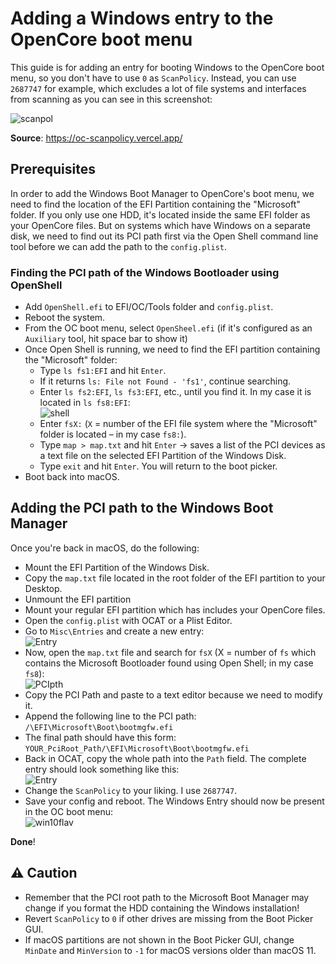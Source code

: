 # Adding a Windows entry to the OpenCore boot menu

This guide is for adding an entry for booting Windows to the OpenCore boot menu, so you don't have to use `0` as `ScanPolicy`. Instead, you can use `2687747` for example, which excludes a lot of file systems and interfaces from scanning as you can see in this screenshot:

![scanpol](https://user-images.githubusercontent.com/76865553/148823944-b4573389-520f-4816-a639-dc8a9a4ce962.png)

**Source**: https://oc-scanpolicy.vercel.app/

## Prerequisites

In order to add the Windows Boot Manager to OpenCore's boot menu, we need to find the location of the EFI Partition containing the "Microsoft" folder. If you only use one HDD, it's located inside the same EFI folder as your OpenCore files. But on systems which have Windows on a separate disk, we need to find out its PCI path first via the Open Shell command line tool before we can add the path to the `config.plist`.

### Finding the PCI path of the Windows Bootloader using OpenShell

- Add `OpenShell.efi` to EFI/OC/Tools folder and `config.plist`.
- Reboot the system.
- From the OC boot menu, select `OpenSheel.efi` (if it's configured as an `Auxiliary` tool, hit space bar to show it)
- Once Open Shell is running, we need to find the EFI partition containing the "Microsoft" folder:
	- Type `ls fs1:EFI` and hit `Enter`.
	- If it returns `ls: File not Found - 'fs1'`, continue searching.
	- Enter `ls fs2:EFI`, `ls fs3:EFI`, etc., until you find it. In my case it is located in `ls fs8:EFI`:</br>![shell](https://user-images.githubusercontent.com/76865553/161344509-3f4fe025-c9dc-4a72-acda-a577cf1ec9d4.png)
	- Enter `fsX:` (`X` = number of the EFI file system where the "Microsoft" folder is located – in my case `fs8:`).
	- Type `map > map.txt` and hit `Enter` &rarr; saves a list of the PCI devices as a text file on the selected EFI Partition of the Windows Disk.
	- Type `exit` and hit `Enter`. You will return to the boot picker.
- Boot back into macOS.

## Adding the PCI path to the Windows Boot Manager

Once you're back in macOS, do the following:

- Mount the EFI Partition of the Windows Disk.
- Copy the `map.txt` file located in the root folder of the EFI partition to your Desktop.
- Unmount the EFI partition
- Mount your regular EFI partition which has includes your OpenCore files.
- Open the `config.plist` with OCAT or a Plist Editor.
- Go to `Misc\Entries` and create a new entry:</br>![Entry](https://user-images.githubusercontent.com/76865553/148824089-a50c2167-3396-4e25-85f7-e2d49389bab2.png)
- Now, open the `map.txt` file and search for `fsX` (X = number of `fs` which contains the Microsoft Bootloader found using Open Shell; in my case `fs8`):</br>![PCIpth](https://user-images.githubusercontent.com/76865553/148824135-43e63b09-905f-46df-8e85-6fa8707580ce.png)
- Copy the PCI Path and paste to a text editor because we need to modify it.
- Append the following line to the PCI path: `/\EFI\Microsoft\Boot\bootmgfw.efi`
- The final path should have this form: `YOUR_PciRoot_Path/\EFI\Microsoft\Boot\bootmgfw.efi`
- Back in OCAT, copy the whole path into the `Path` field. The complete entry should look something like this:</br>![Entry](https://user-images.githubusercontent.com/76865553/161345017-a7643182-7899-4538-9c85-183da6a59d41.png)
- Change the `ScanPolicy` to your liking. I use `2687747`.
- Save your config and reboot. The Windows Entry should now be present in the OC boot menu:</br>
![win10flav](https://user-images.githubusercontent.com/76865553/148958994-60379e98-4b84-4e4b-b0d0-e2484813d06b.png)

**Done**!

## :warning: Caution

- Remember that the PCI root path to the Microsoft Boot Manager may change if you format the HDD containing the Windows installation!
- Revert `ScanPolicy` to `0` if other drives are missing from the Boot Picker GUI.
- If macOS partitions are not shown in the Boot Picker GUI, change `MinDate` and `MinVersion` to `-1` for macOS versions older than macOS 11.
